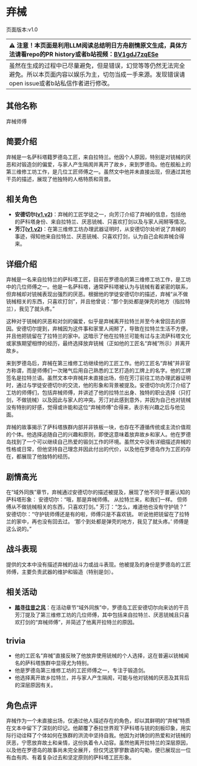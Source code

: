 # 弃械
页面版本:v1.0
 

| :warning: 注意！本页面是利用LLM阅读总结明日方舟剧情原文生成，具体方法请看repo的PR history或者b站视频：[BV1gdJ7zqESe](https://www.bilibili.com/video/BV1gdJ7zqESe/)         |
|:----------------------------|
| 虽然在生成的过程中已尽量避免，但是错误，幻觉等等仍然无法完全避免。所以本页面内容以娱乐为主，切勿当成一手来源。发现错误请open issue或者b站私信作者进行修改。|



## 其他名称
弃械师傅
## 简要介绍
弃械是一名萨科塔籍罗德岛工匠，来自拉特兰。他因个人原因，特别是对铳械的厌恶和对锻造剑的偏爱，与家人产生隔阂并离开了故乡，来到罗德岛。他在舰船上的第三维修工坊工作，是几位工匠师傅之一。虽然文中他并未直接出现，但通过其他干员的描述，展现了他独特的人格特质和背景。
## 相关角色
-   **安德切尔([v1](char_211_adnach.md),[v2](../char_v3/char_211_adnach.md))**：弃械的工匠学徒之一，向芳汀介绍了弃械的信息，包括他的萨科塔身份、来自拉特兰、厌恶铳械、只喜欢打剑以及与家人闹掰等情况。
-   **芳汀([v1](char_271_spikes.md),[v2](../char_v3/char_271_spikes.md))**：在第三维修工坊办理武器证明时，从安德切尔处听说了弃械的事迹，得知他来自拉特兰、厌恶铳械、只喜欢打剑，认为自己会和弃械合得来。
## 详细介绍
弃械是一名来自拉特兰的萨科塔工匠，目前在罗德岛的第三维修工坊工作，是工坊中的几位师傅之一。他是一名萨科塔，通常萨科塔被认为与铳械有着紧密的联系，但弃械却对铳械表现出强烈的厌恶。根据他的学徒安德切尔的描述，弃械“从不做铳械相关的东西，只喜欢打剑”，并且他曾说：“那个到处都是弹壳的地方（指拉特兰），我见了就头疼。”

这种对于铳械的厌恶和对剑的偏爱，似乎是弃械离开拉特兰并至今未曾回去的原因。安德切尔提到，弃械因为这件事和家里人闹掰了，导致在拉特兰生活不方便，并且他把铳留在了拉特兰的家中。这暗示了他在拉特兰可能有过与主流萨科塔文化或家族期望相悖的经历，最终选择放弃铳械（正如他的工匠名“弃械”所示）并离开故乡。

来到罗德岛后，弃械在第三维修工坊继续他的工匠工作。他的工匠名“弃械”并非官方称谓，而是师傅们一次赌气后用自己熟悉的工艺打造的工牌上的名字。他的工牌签名是拉特兰语。虽然文本中弃械并未直接出场，但在芳汀前往工坊办理武器证明时，通过与学徒安德切尔的交流，他的形象和背景被提及。安德切尔向芳汀介绍了工坊的师傅们，包括弃械师傅，并讲述了他的拉特兰出身、独特的职业选择（只打剑，不做铳械）以及因此与家人的冲突。芳汀对此感到意外，并因为自己也对铳械没有特别的好感，觉得或许能和这位“弃械师傅”合得来，表示有兴趣之后与他见面。

弃械的故事揭示了萨科塔族群内部并非铁板一块，也存在不遵循传统或主流价值观的个体。他选择追随自己的兴趣和原则，即使这意味着放弃故乡和家人。他在罗德岛找到了一个可以继续自己热爱的锻剑工作的环境。虽然文中没有详细描述弃械的性格或日常，但他坚持自己理念并因此付出的代价，以及他在罗德岛作为工匠的存在，都展现了他独特的经历。
## 剧情高光
在“域外同族”章节，弃械通过安德切尔的描述被提及，展现了他不同于普遍认知的萨科塔形象：
安德切尔：“哦，那是弃械师傅。 从拉特兰来，和我们一样。 但师傅从不做铳械相关的东西，只喜欢打剑。”
芳汀：“怎么，难道他也没有守护铳？”
安德切尔：“守护铳师傅还是有的啦，师傅只是不喜欢铳。 听说他把铳留在了拉特兰的家中，再也没有回去过。 ‘那个到处都是弹壳的地方，我见了就头疼。’ 师傅是这么说的。”
## 战斗表现
提供的文本中没有描述弃械的战斗力或战斗表现。他被提及的身份是罗德岛的工匠师傅，主要负责武器的维护和锻造（特别是剑）。
## 相关活动
-   **[踏寻往昔之风](../stories/act13d0.md)**：在活动章节“域外同族”中，罗德岛工匠安德切尔向来访的干员芳汀提及了第三维修工坊的几位师傅，其中包括来自拉特兰、厌恶铳械且只喜欢打剑的“弃械师傅”，并简述了他离开拉特兰的原因。
## trivia
*   他的工匠名“弃械”直接反映了他放弃使用铳械的个人选择，这在普遍以铳械闻名的萨科塔族群中显得尤为特别。
*   他是罗德岛第三维修工坊的工匠师傅之一，专注于锻造剑。
*   他选择离开故乡拉特兰，并与家人产生隔阂，可能与他对铳械的厌恶及其背后的深层原因有关。
## 角色点评
弃械作为一个未直接出场，仅通过他人描述存在的角色，却以其鲜明的“弃械”特质在文本中留下了深刻的印记。他颠覆了泰拉世界观下萨科塔与铳的刻板印象，用实际行动诠释了个体如何在族群的洪流中坚持自我。他因为对铸剑的热爱和对铳械的厌恶，宁愿放弃故土和亲情，这份执着令人动容。虽然他离开拉特兰的深层原因，以及他在罗德岛的故事尚未完全展开，但仅凭这寥寥数语的勾勒，便已展现出一位有血有肉、有着复杂过去和坚定原则的萨科塔工匠形象。
